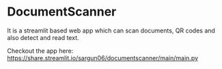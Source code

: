 # DocumentScanner
It is a streamlit based web app which can scan documents, QR codes and also detect and read text.

Checkout the app here: https://share.streamlit.io/sargun06/documentscanner/main/main.py
